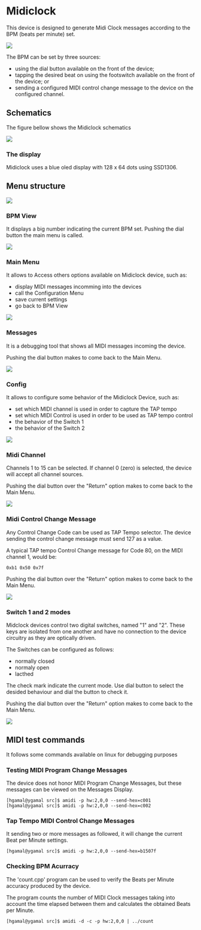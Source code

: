 # Midiclock

This device is designed to generate Midi Clock messages according to the BPM (beats per minute) set.

![](doc/device.png)

The BPM can be set by three sources:

- using the dial button available on the front of the device;
- tapping the desired beat on using the footswitch available on the front of the device; or
- sending a configured MIDI control change message to the device on the configured channel.

## Schematics

The figure bellow shows the Midiclock schematics

![](doc/midiclock_schematics.svg)

### The display

Midiclock uses a blue oled display with 128 x 64 dots using SSD1306.

## Menu structure

![](doc/menu.svg)

### BPM View

It displays a big number indicating the current BPM set. Pushing the dial button the main menu is called.

![](doc/bpm_view.png)

### Main Menu

It allows to Access others options available on Midiclock device, such as:

- display MIDI messages incomming into the devices
- call the Configuration Menu
- save current settings
- go back to BPM View

![](doc/main_menu_view.png)
### Messages

It is a debugging tool that shows all MIDI messages incoming the device.

Pushing the dial button makes to come back to the Main Menu.

![](doc/messages_view.png)

### Config

It allows to configure some behavior of the Midiclock Device, such as:

- set which MIDI channel is used in order to capture the TAP tempo
- set which MIDI Control is used in order to be used as TAP tempo control
- the behavior of the Switch 1
- the behavior of the Switch 2

![](doc/config_view.png)

### Midi Channel

Channels 1 to 15 can be selected. If channel 0 (zero) is selected, the device will accept all channel sources.

Pushing the dial button over the "Return" option makes to come back to the Main Menu.

![](doc/channel_view.png)

### Midi Control Change Message

Any Control Change Code can be used as TAP Tempo selector. The device sending the control change message must send 127 as a value.

A typical TAP tempo Control Change message for Code 80, on the MIDI channel 1, would be:

```
0xb1 0x50 0x7f
```

Pushing the dial button over the "Return" option makes to come back to the Main Menu.

![](doc/CC_view.png)

### Switch 1 and 2 modes

Midclock devices control two digital switches, named "1" and "2". These keys are isolated from one another and have no connection to the device circuitry as they are optically driven.

The Switches can be configured as follows:

- normally closed
- normaly open
- lacthed

The check mark indicate the current mode. Use dial button to select the desided behaviour and dial the button to check it.

Pushing the dial button over the "Return" option makes to come back to the Main Menu.

![](doc/switch_view.png)

## MIDI test commands

It follows some commands available on linux for debugging purposes

### Testing MIDI Program Change Messages

The device does not honor MIDI Program Change Messages, but these messages can be viewed on the Messages Display.

``` shell
[hgamal@ygamal src]$ amidi -p hw:2,0,0 --send-hex=c001
[hgamal@ygamal src]$ amidi -p hw:2,0,0 --send-hex=c002
```

### Tap Tempo MIDI Control Change Messages

It sending two or more messages as followed, it will change the current Beat per Minute settings.

``` shell
[hgamal@ygamal src]$ amidi -p hw:2,0,0 --send-hex=b1507f
```

### Checking BPM Acurracy

The 'count.cpp' program can be used to verify the Beats per Minute accuracy produced by the device.

The program counts the number of MIDI Clock messages taking into account the time elapsed between them and calculates the obtained Beats per Minute.

``` shell
[hgamal@ygamal src]$ amidi -d -c -p hw:2,0,0 | ../count
```
